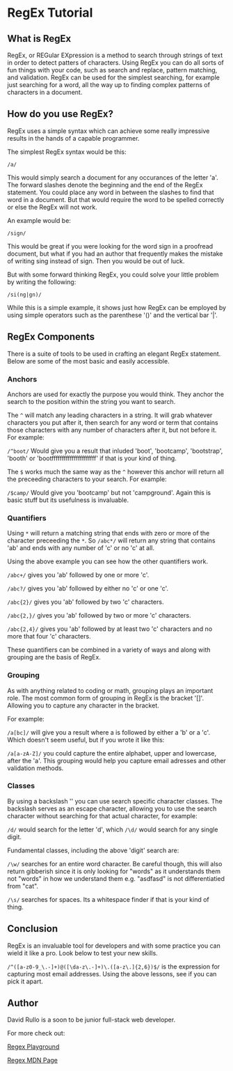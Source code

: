 # RegEx Tutorial

## What is RegEx

RegEx, or REGular EXpression is a method to search through strings of text in order to detect patters of characters. Using RegEx you can do all sorts of fun things with your code, such as search and replace, pattern matching, and validation. RegEx can be used for the simplest searching, for example just searching for a word, all the way up to finding complex patterns of characters in a document.

## How do you use RegEx?

RegEx uses a simple syntax which can achieve some really impressive results in the hands of a capable programmer. 

The simplest RegEx syntax would be this: 

`/a/`

This would simply search a document for any occurances of the letter 'a'. The forward slashes denote the beginning and the end of the RegEx statement. You could place any word in between the slashes to find that word in a document. But that would require the word to be spelled correctly or else the RegEx will not work. 

An example would be: 

`/sign/`

This would be great if you were looking for the word sign in a proofread document, but what if you had an author that frequently makes the mistake of writing sing instead of sign. Then you would be out of luck. 

But with some forward thinking RegEx, you could solve your little problem by writing the following: 

`/si(ng|gn)/`

While this is a simple example, it shows just how RegEx can be employed by using simple operators such as the parenthese '()' and the vertical bar '|'. 

## RegEx Components

There is a suite of tools to be used in crafting an elegant RegEx statement. Below are some of the most basic and easily accessible. 

### Anchors

Anchors are used for exactly the purpose you would think. They anchor the search to the position within the string you want to search. 

The `^` will match any leading characters in a string. It will grab whatever characters you put after it, then search for any word or term that contains those characters with any number of characters after it, but not before it. For example: 

`/^boot/` 
Would give you a result that inluded 'boot', 'bootcamp', 'bootstrap', 'booth' or 'bootffffffffffffffffffffff' if that is your kind of thing. 

The `$` works much the same way as the `^` however this anchor will return all the preceeding characters to your search. For example:

`/$camp/`
Would give you 'bootcamp' but not 'campground'. Again this is basic stuff but its usefulness is invaluable. 

### Quantifiers

Using `*` will return a matching string that ends with zero or more of the character preceeding the `*`. So `/abc*/` will return any string that contains 'ab' and ends with any number of 'c' or no 'c' at all. 


Using the above example you can see how the other quantifiers work. 

`/abc+/` gives you 'ab' followed by one or more 'c'.

`/abc?/` gives you 'ab' followed by either no 'c' or one 'c'.

`/abc{2}/` gives you 'ab' followed by two 'c' characters.

`/abc{2,}/` gives you 'ab' followed by two or more 'c' characters.

`/abc{2,4}/` gives you 'ab' followed by at least two 'c' characters and no more that four 'c' characters. 

These quantifiers can be combined in a variety of ways and along with grouping are the basis of RegEx. 

### Grouping

As with anything related to coding or math, grouping plays an important role. The most common form of grouping in RegEx is the bracket '[]'. Allowing you to capture any character in the bracket. 

For example: 

`/a[bc]/` will give you a result where a is followed by either a 'b' or a 'c'. Which doesn't seem useful, but if you wrote it like this: 

`/a[a-zA-Z]/` you could capture the entire alphabet, upper and lowercase, after the 'a'. This grouping would help you capture email adresses and other validation methods. 

### Classes

By using a backslash '\' you can use search specific character classes. The backslash serves as an escape character, allowing you to use the search character without searching for that actual character, for example: 

`/d/` would search for the letter 'd', which `/\d/` would search for any single digit. 

Fundamental classes, including the above 'digit' search are: 

`/\w/` searches for an entire word character. Be careful though, this will also return gibberish since it is only looking for "words" as it understands them not "words" in how we understand them e.g. "asdfasd" is not differentiatied from "cat". 

`/\s/` searches for spaces. Its a whitespace finder if that is your kind of thing. 


## Conclusion 

RegEx is an invaluable tool for developers and with some practice you can wield it like a pro. Look below to test your new skills. 

`/^([a-z0-9_\.-]+)@([\da-z\.-]+)\.([a-z\.]{2,6})$/` is the expression for capturing most email addresses. Using the above lessons, see if you can pick it apart. 

## Author

David Rullo is a soon to be junior full-stack web developer.

For more check out:

[Regex Playground](https://regexr.com/)

[Regex MDN Page](https://developer.mozilla.org/en-US/docs/Web/JavaScript/Guide/Regular_Expressions/Cheatsheet)
